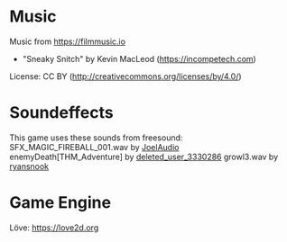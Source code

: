 Music
=====

Music from https://filmmusic.io

* "Sneaky Snitch" by Kevin MacLeod (https://incompetech.com)

License: CC BY (http://creativecommons.org/licenses/by/4.0/)

Soundeffects
============

This game uses these sounds from freesound:
SFX_MAGIC_FIREBALL_001.wav by [JoelAudio](https://freesound.org/people/JoelAudio/)
enemyDeath\[THM_Adventure\] by [deleted_user_3330286](https://freesound.org/people/deleted_user_3330286/)
growl3.wav by [ryansnook](https://freesound.org/people/ryansnook/)

Game Engine
===========

Löve: https://love2d.org
